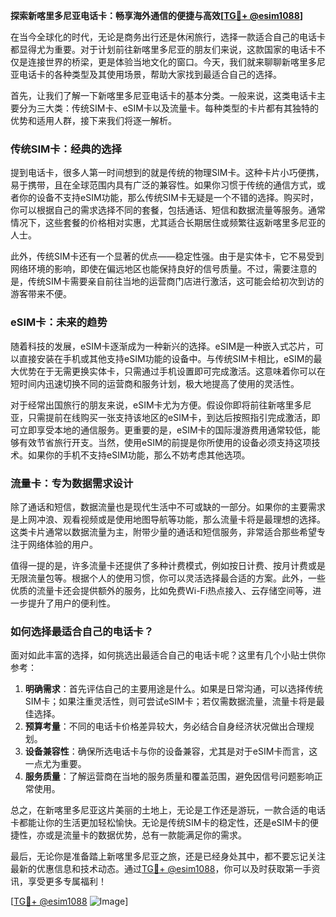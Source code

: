 **探索新喀里多尼亚电话卡：畅享海外通信的便捷与高效[[TG💪+ @esim1088](https://t.me/s/esim1088)]**

在当今全球化的时代，无论是商务出行还是休闲旅行，选择一款适合自己的电话卡都显得尤为重要。对于计划前往新喀里多尼亚的朋友们来说，这款国家的电话卡不仅是连接世界的桥梁，更是体验当地文化的窗口。今天，我们就来聊聊新喀里多尼亚电话卡的各种类型及其使用场景，帮助大家找到最适合自己的选择。

首先，让我们了解一下新喀里多尼亚电话卡的基本分类。一般来说，这类电话卡主要分为三大类：传统SIM卡、eSIM卡以及流量卡。每种类型的卡片都有其独特的优势和适用人群，接下来我们将逐一解析。

### 传统SIM卡：经典的选择

提到电话卡，很多人第一时间想到的就是传统的物理SIM卡。这种卡片小巧便携，易于携带，且在全球范围内具有广泛的兼容性。如果你习惯于传统的通信方式，或者你的设备不支持eSIM功能，那么传统SIM卡无疑是一个不错的选择。购买时，你可以根据自己的需求选择不同的套餐，包括通话、短信和数据流量等服务。通常情况下，这些套餐的价格相对实惠，尤其适合长期居住或频繁往返新喀里多尼亚的人士。

此外，传统SIM卡还有一个显著的优点——稳定性强。由于是实体卡，它不易受到网络环境的影响，即使在偏远地区也能保持良好的信号质量。不过，需要注意的是，传统SIM卡需要亲自前往当地的运营商门店进行激活，这可能会给初次到访的游客带来不便。

### eSIM卡：未来的趋势

随着科技的发展，eSIM卡逐渐成为一种新兴的选择。eSIM是一种嵌入式芯片，可以直接安装在手机或其他支持eSIM功能的设备中。与传统SIM卡相比，eSIM的最大优势在于无需更换实体卡，只需通过手机设置即可完成激活。这意味着你可以在短时间内迅速切换不同的运营商和服务计划，极大地提高了使用的灵活性。

对于经常出国旅行的朋友来说，eSIM卡尤为方便。假设你即将前往新喀里多尼亚，只需提前在线购买一张支持该地区的eSIM卡，到达后按照指引完成激活，即可立即享受本地的通信服务。更重要的是，eSIM卡的国际漫游费用通常较低，能够有效节省旅行开支。当然，使用eSIM的前提是你所使用的设备必须支持这项技术。如果你的手机不支持eSIM功能，那么不妨考虑其他选项。

### 流量卡：专为数据需求设计

除了通话和短信，数据流量也是现代生活中不可或缺的一部分。如果你的主要需求是上网冲浪、观看视频或是使用地图导航等功能，那么流量卡将是最理想的选择。这类卡片通常以数据流量为主，附带少量的通话和短信服务，非常适合那些希望专注于网络体验的用户。

值得一提的是，许多流量卡还提供了多种计费模式，例如按日计费、按月计费或是无限流量包等。根据个人的使用习惯，你可以灵活选择最合适的方案。此外，一些优质的流量卡还会提供额外的服务，比如免费Wi-Fi热点接入、云存储空间等，进一步提升了用户的便利性。

### 如何选择最适合自己的电话卡？

面对如此丰富的选择，如何挑选出最适合自己的电话卡呢？这里有几个小贴士供你参考：

1. **明确需求**：首先评估自己的主要用途是什么。如果是日常沟通，可以选择传统SIM卡；如果注重灵活性，则可尝试eSIM卡；若仅需数据流量，流量卡将是最佳选择。
2. **预算考量**：不同的电话卡价格差异较大，务必结合自身经济状况做出合理规划。
3. **设备兼容性**：确保所选电话卡与你的设备兼容，尤其是对于eSIM卡而言，这一点尤为重要。
4. **服务质量**：了解运营商在当地的服务质量和覆盖范围，避免因信号问题影响正常使用。

总之，在新喀里多尼亚这片美丽的土地上，无论是工作还是游玩，一款合适的电话卡都能让你的生活更加轻松愉快。无论是传统SIM卡的稳定性，还是eSIM卡的便捷性，亦或是流量卡的数据优势，总有一款能满足你的需求。

最后，无论你是准备踏上新喀里多尼亚之旅，还是已经身处其中，都不要忘记关注最新的优惠信息和技术动态。通过[TG💪+ @esim1088](https://t.me/s/esim1088)，你可以及时获取第一手资讯，享受更多专属福利！

[[TG💪+ @esim1088](https://t.me/s/esim1088) ![Image](https://i.postimg.cc/4NQfJmqS/Snipaste-2025-05-13-00-14-12.png)]